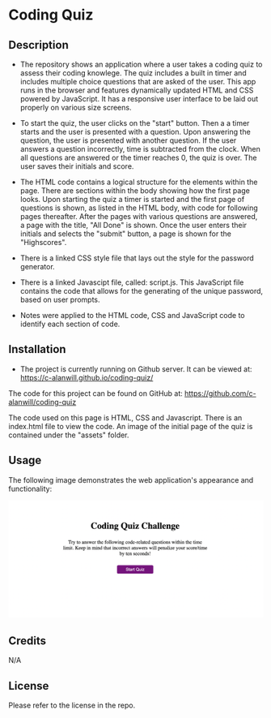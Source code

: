 # Coding Quiz

## Description

* The repository shows an application where a user takes a coding quiz to assess their coding knowlege.  The quiz includes a built in timer and includes multiple choice questions that are asked of the user.  This app runs in the browser and features dynamically updated HTML and CSS powered by JavaScript.  It has a responsive user interface to be laid out properly on various size screens.

* To start the quiz, the user clicks on the "start" button.  Then a a timer starts and the user is presented with a question.  Upon answering the question, the user is presented with another question.  If the user answers a question incorrectly, time is subtracted from the clock.  When all questions are answered or the timer reaches 0, the quiz is over.  The user saves their initials and score.

* The HTML code contains a logical structure for the elements within the page.  There are sections within the body showing how the first page looks.  Upon starting the quiz a timer is started and the first page of questions is shown, as listed in the HTML body, with code for following pages thereafter.  After the pages with various questions are answered, a page with the title, "All Done" is shown.  Once the user enters their initials and selects the "submit" button, a page is shown for the "Highscores".  

* There is a linked CSS style file that lays out the style for the password generator.

* There is a linked Javascipt file, called: script.js.  This JavaScript file contains the code that allows for the generating of the unique password, based on user prompts. 

* Notes were applied to the HTML code, CSS and JavaScript code to identify each section of code. 


## Installation

* The project is currently running on Github server.  It can be viewed at: https://c-alanwill.github.io/coding-quiz/

The code for this project can be found on GitHub at: https://github.com/c-alanwill/coding-quiz

The code used on this page is HTML, CSS and Javascript.  There is an index.html file to view the code.  An image of the initial page of the quiz is contained under the "assets" folder.

## Usage

The following image demonstrates the web application's appearance and functionality:

![Password Generator](./Assets/04-web-api.png)

## Credits

N/A

## License

Please refer to the license in the repo.